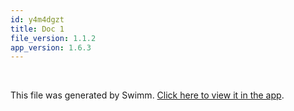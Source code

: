 ```yaml
---
id: y4m4dgzt
title: Doc 1
file_version: 1.1.2
app_version: 1.6.3
---
```




<br/>

This file was generated by Swimm. [Click here to view it in the app](https://swimm-web-app.web.app/repos/Z2l0aHViJTNBJTNBYm9vdHN0cmFwJTNBJTNBSWRpdFllZ2VyU3dpbW0=/docs/y4m4dgzt).
